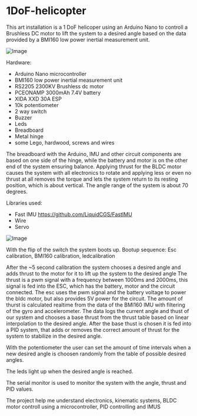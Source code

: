# 1DoF-helicopter
This art installation is a 1 DoF helicoper using an Arduino Nano to controll a Brushless DC motor to lift the system to a desired angle based on the data provided by a BMI160 low power inertial measurement unit.

![Image](https://github.com/user-attachments/assets/5c7bec05-c591-4370-b35b-d1a1f6707b7e)

Hardware:
- Arduino Nano microcontroller
- BMI160 low power inertial measurement unit
- RS2205 2300KV Brushless dc motor
- PCEONAMP 3000mAh 7.4V battery
- XIDA XXD 30A ESP
- 10k potentiometer
- 2 way switch
- Buzzer
- Leds
- Breadboard
- Metal hinge
- some Lego, hardwood, screws and wires

The breadboard with the Arduino, IMU and other circuit components are based on one side of the hinge, while the battery and motor is on the other end of the system ensuring balance. Applying thrust for the BLDC motor causes the system with all electronics to rotate and applying less or even no thrust at all removes the torque and lets the system return to its resting position, which is about vertical. The angle range of the system is about 70 degrees.

Libraries used:
- Fast IMU https://github.com/LiquidCGS/FastIMU 
- Wire
- Servo

![Image](https://github.com/user-attachments/assets/739eadff-0c4c-452a-8cca-ac990488ee5b)

With the flip of the switch the system boots up.
Bootup sequence: Esc calibration, BMI160 calibration, ledcalibration

After the ~5 second calibration the system chooses a desired angle and adds thrust to the motor for it to lift up the system to the desired angle
The thrust is a pwm signal with a frequency between 1000ms and 2000ms, this signal is fed into the ESC, which has the battery, motor and the circuit connected. The esc uses the pwm signal and the battery voltage to power the bldc motor, but also provides 5V power for the circuit.
The amount of thurst is calculated realtime from the data of the BMI160 IMU with filtering of the gyro and accelerometer. The data logs the current angle and thust of our system and chooses a base thrust from the thrust table based on linear interpolation to the desired angle. After the base thust is chosen it is fed into a PID system, that adds or removes the correct amount of thrust for the system to stabilize in the desired angle.

With the potentiometer the user can set the amount of time intervals when a new desired angle is choosen randomly from the table of possible desired angles.

The leds light up when the desired angle is reached.

The serial monitor is used to monitor the system with the angle, thrust and PID values.

The project help me understand electronics, kinematic systems, BLDC motor controll using a microcontroller, PID controlling and IMUS






